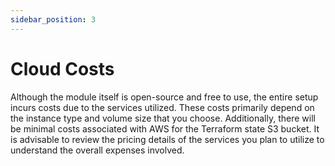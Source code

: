 ```yaml
---
sidebar_position: 3
---
```

# Cloud Costs

Although the module itself is open-source and free to use, the entire setup incurs costs due to the services utilized. These costs primarily depend on the instance type and volume size that you choose. Additionally, there will be minimal costs associated with AWS for the Terraform state S3 bucket. It is advisable to review the pricing details of the services you plan to utilize to understand the overall expenses involved.
